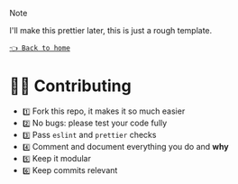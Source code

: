 > [!NOTE]
> I'll make this prettier later, this is just a rough template.

[`👈 Back to home`](../README.md)

# 🧑‍💻 Contributing

- `1️⃣` Fork this repo, it makes it so much easier  
- `2️⃣` No bugs: please test your code fully  
- `3️⃣` Pass `eslint` and `prettier` checks  
- `4️⃣` Comment and document everything you do and **why**  
- `5️⃣` Keep it modular  
- `6️⃣` Keep commits relevant